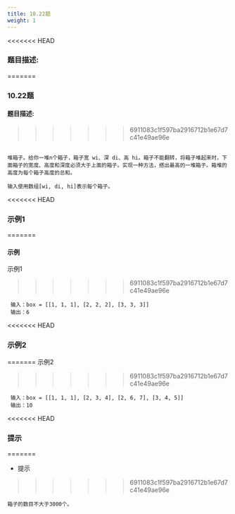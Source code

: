 ```yaml
---
title: 10.22题
weight: 1
---
```


<<<<<<< HEAD
### 题目描述:
=======
### 10.22题

#### 题目描述:
>>>>>>> 6911083c1f597ba2916712b1e67d7c41e49ae96e

```

堆箱子。给你一堆n个箱子，箱子宽 wi、深 di、高 hi。箱子不能翻转，将箱子堆起来时，下面箱子的宽度、高度和深度必须大于上面的箱子。实现一种方法，搭出最高的一堆箱子。箱堆的高度为每个箱子高度的总和。

输入使用数组[wi, di, hi]表示每个箱子。

```

<<<<<<< HEAD
### 示例1
=======
#### 示例

示例1
>>>>>>> 6911083c1f597ba2916712b1e67d7c41e49ae96e

```
 输入：box = [[1, 1, 1], [2, 2, 2], [3, 3, 3]]
 输出：6

```
<<<<<<< HEAD

### 示例2
=======
示例2
>>>>>>> 6911083c1f597ba2916712b1e67d7c41e49ae96e

```
 输入：box = [[1, 1, 1], [2, 3, 4], [2, 6, 7], [3, 4, 5]]
 输出：10
```


<<<<<<< HEAD
### 提示
=======
* 提示
>>>>>>> 6911083c1f597ba2916712b1e67d7c41e49ae96e

```
箱子的数目不大于3000个。

```